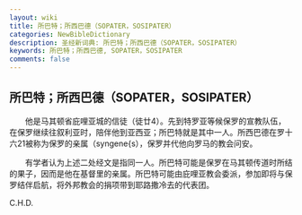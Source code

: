 ```yaml
---
layout: wiki
title: 所巴特；所西巴德（SOPATER，SOSIPATER）
categories: NewBibleDictionary
description: 圣经新词典: 所巴特；所西巴德（SOPATER，SOSIPATER）
keywords: 所巴特；所西巴德, SOPATER，SOSIPATER
comments: false
---
```


## 所巴特；所西巴德（SOPATER，SOSIPATER）

　　他是马其顿省庇哩亚城的信徒（徒廿4）。先到特罗亚等候保罗的宣教队伍，在保罗继续往叙利亚时，陪伴他到亚西亚；所巴特就是其中一人。所西巴德在罗十六21被称为保罗的亲属（syngene{s），保罗并代他向罗马的教会问安。

　　有学者认为上述二处经文是指同一人。所巴特可能是保罗在马其顿传道时所结的果子，因而是他在基督里的亲属。所巴特可能由庇哩亚教会委派，参加即将与保罗结伴启航，将外邦教会的捐项带到耶路撒冷去的代表团。

C.H.D.








